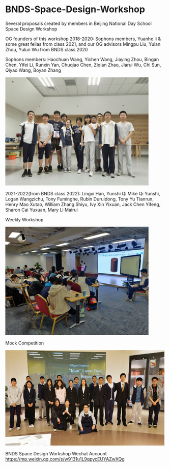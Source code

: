 # BNDS-Space-Design-Workshop
Several proposals created by members in Beijing National Day School Space Design Workshop 


OG founders of this workshop 2018-2020:
Sophons members, Yuanhe li & some great fellas from class 2021, and our OG advisors Mingpu Liu, Yulan Zhou, Yulun Wu from BNDS class 2020

Sophons members:
Haochuan Wang, Yichen Wang, Jiaying Zhou, Bingan Chen, Yifei Li, Runxin Yan, 
Chuqiao Chen, Ziqian Zhao, Jiarui Wu, Chi Sun, Qiyao Wang, Boyan Zhang

<img src="https://github.com/KevinChunye/BNDS-Space-Design/blob/main/images/Sophons_BNDS_Space%20Design.jpg" width="450" height="340" />

2021-2022(from BNDS class 2022):
Lingxi Han, Yunshi Qi 
Mike Qi Yunshi, Logan Wangzichu, Tony Fuminghe, Rubin Duruidong, Tony Yu Tianrun, Henry Mao Xutao, 
William Zhang Shiyu, Ivy Xin Yixuan, Jack Chen Yifeng, Sharon Cai Yuxuan, Mary Li Mairui

Weekly Workshop

<img src="https://github.com/KevinChunye/BNDS-Space-Design/blob/main/images/BNDS_Space_Design_Weekly_Workshop.jpg" width="450" height="340" />

Mock Competition

<img src="https://github.com/KevinChunye/BNDS-Space-Design/blob/main/images/BNDS_Space_Design_Mock_Competition.jpg" width="500" height="300" />





BNDS Space Design Workshop Wechat Account
https://mp.weixin.qq.com/s/w9131u1L9qpycEUYAZwXQg
